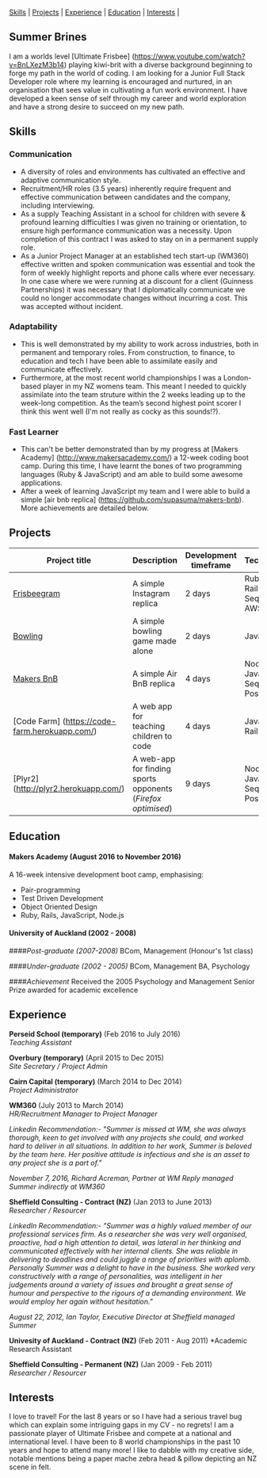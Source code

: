 [Skills](#skills) | [Projects](#projects) | [Experience](#experience) | [Education](#education) | [Interests](#interests) |

## Summer Brines

I am a worlds level [Ultimate Frisbee] (https://www.youtube.com/watch?v=BnLXezM3b14) playing kiwi-brit with a diverse background beginning to forge my path in the world of coding.  I am looking for a Junior Full Stack Developer role where my learning is encouraged and nurtured, in an organisation that sees value in cultivating a fun work environment.   I have developed a keen sense of self through my career and world exploration and have a strong desire to succeed on my new path. 

## Skills

### Communication

* A diversity of roles and environments has cultivated an effective and adaptive communication style.  
* Recruitment/HR roles (3.5 years) inherently require frequent and effective communication between candidates and the company, including interviewing.
* As a supply Teaching Assistant in a school for children with severe & profound learning difficulties I was given no training or orientation, to ensure high performance communication was a necessity. Upon completion of this contract I was asked to stay on in a permanent supply role. 
* As a Junior Project Manager at an established tech start-up (WM360) effective written and spoken communication was essential and took the form of weekly highlight reports and phone calls where ever necessary. In one case where we were running at a discount for a client (Guinness Partnerships) it was necessary that I diplomatically communicate we could no longer accommodate changes without incurring a cost. This was accepted without incident.     


### Adaptability

* This is well demonstrated by my ability to work across industries, both in permanent and temporary roles. From construction, to finance, to education and tech I have been able to assimilate easily and communicate effectively.  
* Furthermore, at the most recent world championships I was a London-based player in my NZ womens team.  This meant I needed to quickly assimilate into the team struture within the 2 weeks leading up to the week-long competition.  As the team’s second highest point scorer I think this went well (I'm not really as cocky as this sounds!?). 


### Fast Learner
* This can't be better demonstrated than by my progress at [Makers Academy] (http://www.makersacademy.com/) a 12-week coding boot camp.  During this time, I have learnt the bones of two programming languages (Ruby & JavaScript) and am able to build some awesome applications. 
* After a week of learning JavaScript my team and I were able to build a simple [air bnb replica] (https://github.com/supasuma/makers-bnb).  More achievements are detailed below.


## Projects

Project title  | Description  									| Development timeframe | Technologies | Testing
------------- | ------------------------------	| ------------- |------------- |---------
[Frisbeegram](https://frisbeegram.herokuapp.com/) | A simple Instagram replica | 2 days | Ruby on Rails, Sequelize, AWS SDK | Capybara
[Bowling](https://github.com/supasuma/bowling-challenge) | A simple bowling game made alone | 2 days | JavaScript | Jasmine
[Makers BnB](https://github.com/supasuma/makers-bnb) | A simple Air BnB replica | 4 days | NodeJS, JavaScript, Sequelize, PostgreSQL| Zombie, Mocha, Chai
[Code Farm] (https://code-farm.herokuapp.com/) | A web app for teaching children to code | 4 days | JavaScript, Rails, HTML5 | Poltergeist, PhantomJS
[Plyr2] (http://plyr2.herokuapp.com/) | A web-app for finding sports opponents (*Firefox optimised*) | 9 days | NodeJS, JavaScript, Sequelize, PostgreSQL| Zombie, Mocha,

## Education

#### Makers Academy (August 2016 to November 2016)

A 16-week intensive development boot camp, emphasising:
- Pair-programming
- Test Driven Development
- Object Oriented Design
- Ruby, Rails, JavaScript, Node.js


#### University of Auckland (2002 - 2008)
####*Post-graduate (2007-2008)*
BCom, Management (Honour's 1st class)

####*Under-graduate (2002 - 2005)*
BCom, Management
BA, Psychology

####*Achievement*
Received the 2005 Psychology and Management Senior Prize awarded for academic excellence

## Experience

**Perseid School (temporary)** (Feb 2016 to July 2016)    
*Teaching Assistant*  

**Overbury (temporary)** (April 2015 to Dec 2015)   
*Site Secretary / Project Admin* 

**Cairn Capital (temporary)** (March 2014 to Dec 2014)   
*Project Administrator* 

**WM360** (July 2013 to March 2014)     
*HR/Recruitment Manager to Project Manager* 

*Linkedin Recommendation:- "Summer is missed at WM, she was always thorough, keen to get involved with any projects she could, and worked hard to deliver in all situations. In addition to her work, Summer is beloved by the team here. Her positive attitude is infectious and she is an asset to any project she is a part of."*

*November 7, 2016, Richard Acreman, Partner at WM Reply managed Summer indirectly at WM360*

**Sheffield Consulting - Contract (NZ)** (Jan 2013 to June 2013)     
*Researcher / Resourcer* 

*LinkedIn Recommendation:- "Summer was a highly valued member of our professional services firm. As a researcher she was very well organised, proactive, had a high attention to detail, was lateral in her thinking and communicated effectively with her internal clients. She was reliable in delivering to deadlines and could juggle a range of priorities with aplomb. 
Personally Summer was a delight to have in the business. She worked very constructively with a range of personalities, was intelligent in her judgements around a variety of issues and brought a great sense of humour and perspective to the rigours of a demanding environment. We would employ her again without hesitation."*

*August 22, 2012, Ian Taylor, Executive Director at Sheffield managed Summer*

**Univesity of Auckland - Contract (NZ)** (Feb 2011 - Aug 2011)
*Academic Research Assistant 

**Sheffield Consulting - Permanent (NZ)** (Jan 2009 - Feb 2011)    
*Researcher / Resourcer* 

## Interests
I love to travel!  For the last 8 years or so I have had a serious travel bug which can explain some intriguing gaps in my CV - no regrets!  I am a passionate player of Ultimate Frisbee and compete at a national and international level.  I have been to 8 world championships in the past 10 years and hope to attend many more!  I like to dabble with my creative side, notable mentions being a paper mache zebra head & pillow depicting an NZ scene in felt. 


